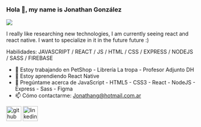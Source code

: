 ### Hola 👋, my name is Jonathan González
![](https://lh6.googleusercontent.com/Dt8_qjC3GPYczso-Li88Pp0tp87_eCkUBz-bRsewvNLCdjdytJix8G95cnhC4RVkooX9T3HP-G6yI03YJsyO=w1920-h867)

I really like researching new technologies, I am currently seeing react and react native. I want to specialize in it in the future future :)

Habilidades: JAVASCRIPT / REACT / JS / HTML / CSS / EXPRESS / NODEJS / SASS / FIREBASE

- 🔭 Estoy trabajando en PetShop - Librería La tropa - Profesor Adjunto DH 
- 🌱 Estoy aprendiendo React Native 
- 💬 Pregúntame acerca de JavaScript - HTML5 - CSS3 - React - NodeJS - Express - Sass - Figma 
- 📫 Cómo contactarme: Jonathang@hotmail.com.ar 


[<img src='https://cdn.jsdelivr.net/npm/simple-icons@3.0.1/icons/github.svg' alt='github' height='40'>](https://github.com/JonathanAGonzalez)  [<img src='https://cdn.jsdelivr.net/npm/simple-icons@3.0.1/icons/linkedin.svg' alt='linkedin' height='40'>](https://www.linkedin.com/in/jonathanantoniogonzalez//)  


